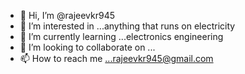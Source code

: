- 👋 Hi, I’m @rajeevkr945
- 👀 I’m interested in ...anything that runs on electricity
- 🌱 I’m currently learning ...electronics engineering
- 💞️ I’m looking to collaborate on ...
- 📫 How to reach me ...rajeevkr945@gmail.com

<!---
rajeevkr945/rajeevkr945 is a ✨ special ✨ repository because its `README.md` (this file) appears on your GitHub profile.
You can click the Preview link to take a look at your changes.
--->
